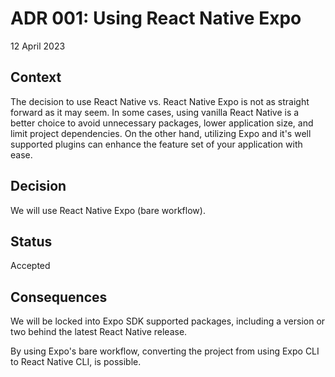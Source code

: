 # ADR 001: Using React Native Expo

12 April 2023

## Context

The decision to use React Native vs. React Native Expo is not as straight forward as it may seem. In some cases, using vanilla React Native is a better choice to avoid unnecessary packages, lower application size, and limit project dependencies. On the other hand, utilizing Expo and it's well supported plugins can enhance the feature set of your application with ease. 

## Decision

We will use React Native Expo (bare workflow).

## Status

Accepted

## Consequences

 We will be locked into Expo SDK supported packages, including a version or two behind the latest React Native release. 
 
 By using Expo's bare workflow, converting the project from using Expo CLI to React Native CLI, is possible.
